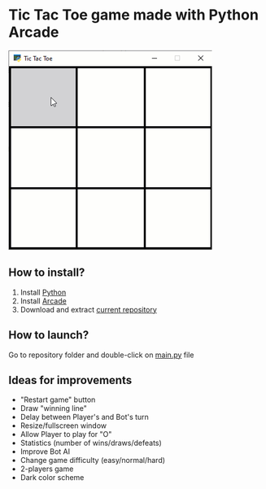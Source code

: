 # Tic Tac Toe game made with Python Arcade
![Tic Tac Toe](TicTacToe.gif)
## How to install?
1. Install [Python](https://www.python.org/)
2. Install [Arcade](https://arcade.academy)
3. Download and extract [current repository](https://github.com/alderven/TicTacToe/archive/refs/heads/master.zip)

## How to launch?
Go to repository folder and double-click on [main.py](main.py) file

## Ideas for improvements
* "Restart game" button
* Draw "winning line"
* Delay between Player's and Bot's turn
* Resize/fullscreen window
* Allow Player to play for "O"
* Statistics (number of wins/draws/defeats)
* Improve Bot AI
* Change game difficulty (easy/normal/hard)
* 2-players game
* Dark color scheme